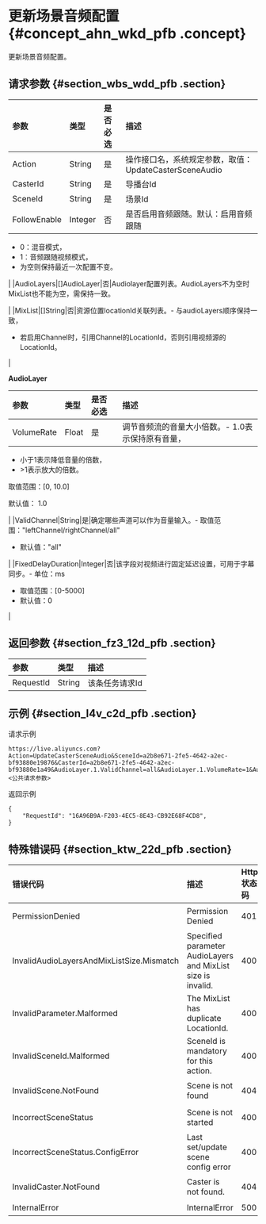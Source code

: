 # 更新场景音频配置 {#concept_ahn_wkd_pfb .concept}

更新场景音频配置。

## 请求参数 {#section_wbs_wdd_pfb .section}

|参数|类型|是否必选|描述|
|:-|:-|:---|:-|
|Action|String|是|操作接口名，系统规定参数，取值：UpdateCasterSceneAudio|
|CasterId|String|是|导播台Id|
|SceneId|String|是|场景Id|
|FollowEnable|Integer|否|是否启用音频跟随。默认：启用音频跟随

-   0：混音模式，
-   1：音频跟随视频模式，
-   为空则保持最近一次配置不变。

|
|AudioLayers|\[\]AudioLayer|否|Audiolayer配置列表。AudioLayers不为空时MixList也不能为空，需保持一致。

|
|MixList|\[\]String|否|资源位置locationId关联列表。-   与audioLayers顺序保持一致，
-   若启用Channel时，引用Channel的LocationId，否则引用视频源的LocationId。

|

**AudioLayer**

|参数|类型|是否必选|描述|
|:-|:-|:---|:-|
|VolumeRate|Float|是|调节音频流的音量大小倍数。-   1.0表示保持原有音量，
-   小于1表示降低音量的倍数，
-   \>1表示放大的倍数。

取值范围：\[0, 10.0\]

默认值： 1.0

|
|ValidChannel|String|是|确定哪些声道可以作为音量输入。-   取值范围："leftChannel/rightChannel/all"
-   默认值："all"

|
|FixedDelayDuration|Integer|否|该字段对视频进行固定延迟设置，可用于字幕同步。-   单位：ms
-   取值范围：\[0-5000\]
-   默认值：0

|

## 返回参数 {#section_fz3_12d_pfb .section}

|参数|类型|描述|
|:-|:-|:-|
|RequestId|String|该条任务请求Id|

## 示例 {#section_l4v_c2d_pfb .section}

请求示例

```
https://live.aliyuncs.com?Action=UpdateCasterSceneAudio&SceneId=a2b8e671-2fe5-4642-a2ec-bf93880e19876&CasterId=a2b8e671-2fe5-4642-a2ec-bf93880e1a49&AudioLayer.1.ValidChannel=all&AudioLayer.1.VolumeRate=1&AudioLayer.2.ValidChannel=all&AudioLayer.2.VolumeRate=1&MixList.1=RV01&MixList.2=RV02&<公共请求参数>
```

返回示例

```
{
    "RequestId": "16A96B9A-F203-4EC5-8E43-CB92E68F4CD8",
}
```

## 特殊错误码 {#section_ktw_22d_pfb .section}

|错误代码|描述|Http状态码|语义|
|:---|:-|:------|:-|
|PermissionDenied|Permission Denied|401|无权访问导播台|
|InvalidAudioLayersAndMixListSize.Mismatch|Specified parameter AudioLayers and MixList size is invalid.|400|AudioLayers 与MixList 元素数量不符|
|InvalidParameter.Malformed|The MixList has duplicate LocationId.|400|MixList中含有相同元素|
|InvalidSceneId.Malformed|SceneId is mandatory for this action.|400|场景ID为空|
|InvalidScene.NotFound|Scene is not found|404|指定场景不存在|
|IncorrectSceneStatus|Scene is not started|400|导播台未启动|
|IncorrectSceneStatus.ConfigError|Last set/update scene config error|400|当前场景配置异常，需要重启|
|InvalidCaster.NotFound|Caster is not found.|404|指定导播台不存在|
|InternalError|InternalError|500|内部错误|

